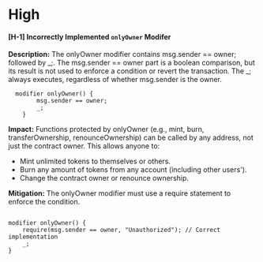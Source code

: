# High

#### [H-1] Incorrectly Implemented `onlyOwner` Modifer

**Description:** The onlyOwner modifier contains msg.sender == owner; followed by _;. The msg.sender == owner part is a boolean comparison, but its result is not used to enforce a condition or revert the transaction. The _; always executes, regardless of whether msg.sender is the owner.

```solidity
  modifier onlyOwner() {
        msg.sender == owner;
        _;
    }
```

**Impact:**  Functions protected by onlyOwner (e.g., mint, burn, transferOwnership, renounceOwnership) can be called by any address, not just the contract owner. This allows anyone to:

* Mint unlimited tokens to themselves or others.
* Burn any amount of tokens from any account (including other users').
* Change the contract owner or renounce ownership.


**Mitigation:** The onlyOwner modifier must use a require statement to enforce the condition.

```solidity

modifier onlyOwner() {
    require(msg.sender == owner, "Unauthorized"); // Correct implementation
    _;
}

```

